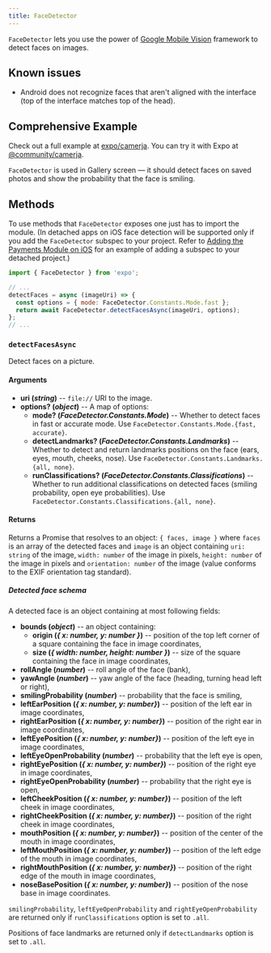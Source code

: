 ```yaml
---
title: FaceDetector
---
```


`FaceDetector` lets you use the power of [Google Mobile Vision](https://developers.google.com/vision/face-detection-concepts) framework to detect faces on images.

## Known issues

- Android does not recognize faces that aren't aligned with the interface (top of the interface matches top of the head).

## Comprehensive Example

Check out a full example at [expo/camerja](https://github.com/expo/camerja). You can try it with Expo at [@community/camerja](https://expo.io/@community/camerja).

`FaceDetector` is used in Gallery screen — it should detect faces on saved photos and show the probability that the face is smiling.

## Methods

To use methods that `FaceDetector` exposes one just has to import the module. (In detached apps on iOS face detection will be supported only if you add the `FaceDetector` subspec to your project. Refer to [Adding the Payments Module on iOS]('../payments.md') for an example of adding a subspec to your detached project.)

```javascript
import { FaceDetector } from 'expo';

// ...
detectFaces = async (imageUri) => {
  const options = { mode: FaceDetector.Constants.Mode.fast };
  return await FaceDetector.detectFacesAsync(imageUri, options);
};
// ...
```

### `detectFacesAsync`

Detect faces on a picture.

#### Arguments

- **uri (_string_)** -- `file://` URI to the image.
- **options? (_object_)** -- A map of options:
  - **mode? (_FaceDetector.Constants.Mode_)** -- Whether to detect faces in fast or accurate mode. Use `FaceDetector.Constants.Mode.{fast, accurate}`.
  - **detectLandmarks? (_FaceDetector.Constants.Landmarks_)** -- Whether to detect and return landmarks positions on the face (ears, eyes, mouth, cheeks, nose). Use `FaceDetector.Constants.Landmarks.{all, none}`.
  - **runClassifications? (_FaceDetector.Constants.Classifications_)** -- Whether to run additional classifications on detected faces (smiling probability, open eye probabilities). Use `FaceDetector.Constants.Classifications.{all, none}`.

#### Returns

Returns a Promise that resolves to an object: `{ faces, image }` where `faces` is an array of the detected faces and `image` is an object containing `uri: string` of the image, `width: number` of the image in pixels, `height: number` of the image in pixels and `orientation: number` of the image (value conforms to the EXIF orientation tag standard).

##### Detected face schema

A detected face is an object containing at most following fields:

- **bounds (_object_)** -- an object containing:
  - **origin (_{ x: number, y: number }_)** -- position of the top left corner of a square containing the face in image coordinates,
  - **size (_{ width: number, height: number }_)** -- size of the square containing the face in image coordinates,
- **rollAngle (_number_)** -- roll angle of the face (bank),
- **yawAngle (_number_)** -- yaw angle of the face (heading, turning head left or right),
- **smilingProbability (_number_)** -- probability that the face is smiling,
- **leftEarPosition (_{ x: number, y: number}_)** -- position of the left ear in image coordinates,
- **rightEarPosition (_{ x: number, y: number}_)** -- position of the right ear in image coordinates,
- **leftEyePosition (_{ x: number, y: number}_)** -- position of the left eye in image coordinates,
- **leftEyeOpenProbability (_number_)** -- probability that the left eye is open,
- **rightEyePosition (_{ x: number, y: number}_)** -- position of the right eye in image coordinates,
- **rightEyeOpenProbability (_number_)** -- probability that the right eye is open,
- **leftCheekPosition (_{ x: number, y: number}_)** -- position of the left cheek in image coordinates,
- **rightCheekPosition (_{ x: number, y: number}_)** -- position of the right cheek in image coordinates,
- **mouthPosition (_{ x: number, y: number}_)** -- position of the center of the mouth in image coordinates,
- **leftMouthPosition (_{ x: number, y: number}_)** -- position of the left edge of the mouth in image coordinates,
- **rightMouthPosition (_{ x: number, y: number}_)** -- position of the right edge of the mouth in image coordinates,
- **noseBasePosition (_{ x: number, y: number}_)** -- position of the nose base in image coordinates.

`smilingProbability`, `leftEyeOpenProbability` and `rightEyeOpenProbability` are returned only if `runClassifications` option is set to `.all`.

Positions of face landmarks are returned only if `detectLandmarks` option is set to `.all`.

